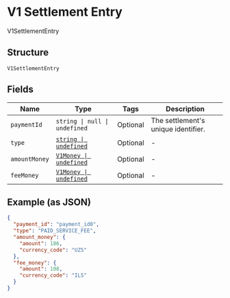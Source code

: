 
# V1 Settlement Entry

V1SettlementEntry

## Structure

`V1SettlementEntry`

## Fields

| Name | Type | Tags | Description |
|  --- | --- | --- | --- |
| `paymentId` | `string \| null \| undefined` | Optional | The settlement's unique identifier. |
| `type` | [`string \| undefined`](../../doc/models/v1-settlement-entry-type.md) | Optional | - |
| `amountMoney` | [`V1Money \| undefined`](../../doc/models/v1-money.md) | Optional | - |
| `feeMoney` | [`V1Money \| undefined`](../../doc/models/v1-money.md) | Optional | - |

## Example (as JSON)

```json
{
  "payment_id": "payment_id0",
  "type": "PAID_SERVICE_FEE",
  "amount_money": {
    "amount": 186,
    "currency_code": "UZS"
  },
  "fee_money": {
    "amount": 108,
    "currency_code": "ILS"
  }
}
```

